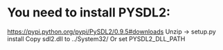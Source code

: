 # You need to install PYSDL2:
https://pypi.python.org/pypi/PySDL2/0.9.5#downloads
Unzip -> setup.py install
Copy sdl2.dll to ../System32/
Or set PYSDL2_DLL_PATH